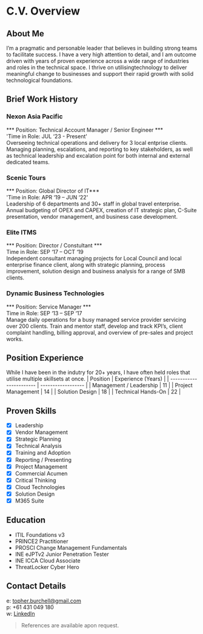 # C.V. Overview

## About Me
I’m a pragmatic and personable leader that believes in 
building strong teams to facilitate success. I have a very 
high attention to detail, and I am outcome driven with 
years of proven experience across a wide range of 
industries and roles in the technical space. I thrive on 
utilisingtechnology to deliver meaningful change to 
businesses and support their rapid growth with solid 
technological foundations.

## Brief Work History
### Nexon Asia Pacific
*** Position: Technical Account Manager / Senior Engineer ***</br>
'Time in Role: JUL ‘23 - Present'</br>
Overseeing technical operations and delivery for 3 local entprise clients. Managing planning, escalations, and reporting to key stakeholders, as well as technical leadership and excalation point for both internal and external dedicated teams.

### Scenic Tours
*** Position: Global Director of IT*** </br>
'Time in Role: APR ‘19 – JUN ‘22'</br>
Leadership of 6 departments and 30+ staff in global travel enterprise. Annual budgeting of OPEX and CAPEX, creation of IT strategic plan, C-Suite presentation, vendor management, and business case development.

### Elite ITMS
*** Position: Director / Constultant ***</br>
Time in Role: SEP ‘17 – OCT ‘19</br>
Independent consultant managing projects for Local Council and local enterprise finance client, along with strategic planning, process improvement, solution design and business analysis for a range of SMB clients.

### Dynamic Business Technologies
*** Position: Service Manager ***</br>
Time in Role: SEP ‘13 – SEP ‘17</br>
Manage daily operations for a busy managed service provider servicing over 200 clients. Train and mentor staff, develop and track KPI’s, client complaint handling, billing approval, and overview of pre-sales and project works.

## Position Experience
While I have been in the indutry for 20+ years, I have often held roles that utilise multiple skillsets at once.
| Position                | Experience (Years) |
| ----------------------- | ------------------ |
| Management / Leadership | 11                 |
| Project Management      | 14                 |
| Solution Design         | 18                 |
| Technical Hands-On      | 22                 |

## Proven Skills
- [x] Leadership
- [x] Vendor Management
- [x] Strategic Planning
- [x] Technical Analysis
- [x] Training and Adoption
- [x] Reporting / Presenting
- [x] Project Management
- [x] Commercial Acumen
- [x] Critical Thinking
- [x] Cloud Technologies
- [x] Solution Design
- [x] M365 Suite

## Education
- ITIL Foundations v3
- PRINCE2 Practitioner
- PROSCI Change Management Fundamentals
- INE eJPTv2 Junior Penetration Tester
- INE ICCA Cloud Associate
- ThreatLocker Cyber Hero

## Contact Details
e: topher.burchell@gmail.com</br>
p: +61 431 049 180</br>
w: [LinkedIn](https://www.linkedin.com/in/cburchell/)</br>

> References are available apon request.
